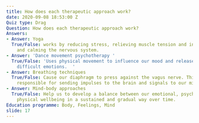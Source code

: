 ```yaml
---
title: How does each therapeutic approach work?
date: 2020-09-08 18:53:00 Z
Quiz type: Drag
Question: How does each therapeutic approach work?
Answers:
- Answer: Yoga
  True/False: works by reducing stress, relieving muscle tension and inflammation
    and calming the nervous system.
- Answer: 'Dance movement psychotherapy '
  True/False: 'Uses physical movement to influence our mood and release trapped and
    difficult emotions.  '
- Answer: Breathing techniques
  True/False: Cause our diaphragm to press against the vagus nerve. This nerve is
    responsible for sending impulses to the brain and signals to our mind it can relax
- Answer: Mind-body approaches
  True/False: Help us to develop a balance between our emotional, psychological and
    physical wellbeing in a sustained and gradual way over time.
Education programme: Body, Feelings, Mind
slide: 17
---
```


